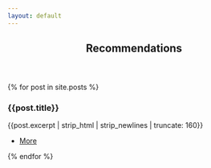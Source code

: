 ```yaml
---
layout: default
---
```


<section>
	<header class="major">
		<h2>Recommendations</h2>
	</header>
	<div class="posts">
      {% for post in site.posts %}
    <article>
        <a href="#" class="image"><img src="{{post.img}}" alt="" /></a>
        <h3>{{post.title}}</h3>
        <p>{{post.excerpt | strip_html | strip_newlines | truncate: 160}}</p>
			<ul class="actions">
				<li><a href="{{post.url | prepend: site.baseurl }}" class="button">More</a></li>
      </ul>
		</article>
        {% endfor %}
	</div>
</section>
